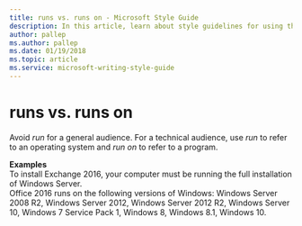 ```yaml
---
title: runs vs. runs on - Microsoft Style Guide
description: In this article, learn about style guidelines for using the terms 'run' and 'runs on' in Microsoft documents.
author: pallep
ms.author: pallep
ms.date: 01/19/2018
ms.topic: article
ms.service: microsoft-writing-style-guide
---
```


# runs vs. runs on

Avoid *run* for a general audience. For a technical audience, use *run* to refer to an operating system and *run on* to refer to a program. 

**Examples**  
To install Exchange 2016, your computer must be running the full installation of Windows Server.  
Office 2016 runs on the following versions of Windows: Windows Server 2008 R2, Windows Server 2012, Windows Server 2012 R2, Windows Server 10, Windows 7 Service Pack 1, Windows 8, Windows 8.1, Windows 10.

